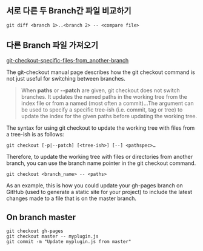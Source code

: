 
## 서로 다른 두 Branch간 파일 비교하기
```
git diff <branch 1>..<branch 2> -- <compare file>
```


## 다른 Branch 파일 가져오기
[git-checkout-specific-files-from_another-branch](http://nicolasgallagher.com/git-checkout-specific-files-from-another-branch/)

The git-checkout manual page describes how the git checkout command is not just useful for switching between branches.

> When **paths** or **--patch** are given, git checkout does not switch branches. It updates the named paths in the working tree from the index file or from a named <tree-ish> (most often a commit)…The <tree-ish> argument can be used to specify a specific tree-ish (i.e. commit, tag or tree) to update the index for the given paths before updating the working tree.

The syntax for using git checkout to update the working tree with files from a tree-ish is as follows:
```
git checkout [-p|--patch] [<tree-ish>] [--] <pathspec>…
```
Therefore, to update the working tree with files or directories from another branch, you can use the branch name pointer in the git checkout command.

```
git checkout <branch_name> -- <paths>
```
As an example, this is how you could update your gh-pages branch on GitHub (used to generate a static site for your project) to include the latest changes made to a file that is on the master branch.

## On branch master
```
git checkout gh-pages
git checkout master -- myplugin.js
git commit -m "Update myplugin.js from master"
```